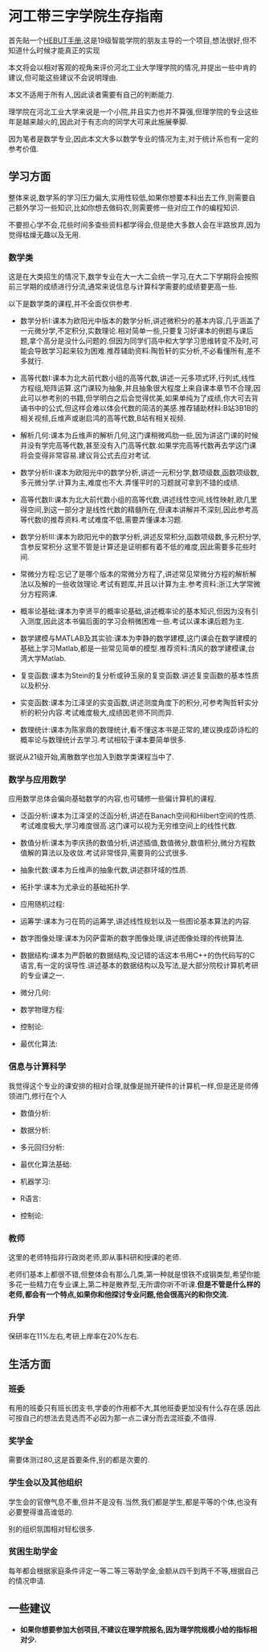 # 河工带三字学院生存指南

首先贴一个[HEBUT手册](https://github.com/HEBUT-Manual/HEBUT-Manual),这是19级智能学院的朋友主导的一个项目,想法很好,但不知道什么时候才能真正的实现

本文将会以相对客观的视角来评价河北工业大学理学院的情况,并提出一些中肯的建议,但可能这些建议不会说明理由.

本文不适用于所有人,因此读者需要有自己的判断能力.

理学院在河北工业大学来说是一个小院,并且实力也并不算强,但理学院的专业这些年是越来越火的,因此对于有志向的同学大可来此施展拳脚.

因为笔者是数学专业,因此本文大多以数学专业的情况为主,对于统计系也有一定的参考价值.

## 学习方面

整体来说,数学系的学习压力偏大,实用性较低,如果你想要本科出去工作,则需要自己额外学习一些知识,比如你想去做码农,则需要修一些对应工作的编程知识.

不要担心学不会,花些时间多查些资料都学得会,但是绝大多数人会在半路放弃,因为觉得枯燥无趣以及无用.

### 数学类

这是在大类招生的情况下,数学专业在大一大二会统一学习,在大二下学期将会按照前三学期的成绩进行分流,通常来说信息与计算科学需要的成绩要更高一些.

以下是数学类的课程,并不全面仅供参考.

- 数学分析I:课本为欧阳光中版本的数学分析,讲述微积分的基本内容,几乎涵盖了一元微分学,不定积分,实数理论.相对简单一些,只要复习好课本的例题与课后题,拿个高分是没什么问题的.但因为同学们高中和大学学习思维转变不及时,可能会导致学习起来较为困难.推荐辅助资料:陶哲轩的实分析,不必看懂所有,差不多就行.


- 高等代数I:课本为北大前代数小组的高等代数,讲述一元多项式环,行列式,线性方程组,矩阵运算.这门课较为抽象,并且抽象很大程度上来自课本章节不合理,因此可以参考别的书籍,但学明白之后会觉得优美,如果单纯为了成绩,你大可去背诵书中的公式,但这样会难以体会代数的简洁的美感.推荐辅助材料:B站3B1B的相关视频,丘维声或谢启鸿的高等代数,B站有相关视频.

- 解析几何:课本为丘维声的解析几何,这门课稍微鸡肋一些,因为讲这门课的时候并没有学完高等代数,甚至没有入门高等代数.如果学完高等代数再去学这门课将会变得非常容易.建议背公式去应对考试.

- 数学分析II:课本为欧阳光中的数学分析,讲述一元积分学,数项级数,函数项级数,多元微分学.计算为主,难度也不大.弄懂平时的习题就可拿到不错的成绩.

- 高等代数II:课本为北大前代数小组的高等代数,讲述线性空间,线性映射,欧几里得空间,到这一部分才是线性代数的精髓所在,但课本讲解并不深刻,因此参考高等代数I的推荐资料.考试难度不低,需要弄懂课本习题.

- 数学分析III:课本为欧阳光中的数学分析,讲述反常积分,函数项级数,多元积分学,含参反常积分.这里不管是计算还是证明都有着不低的难度,因此需要多花些时间.

- 常微分方程:忘记了是哪个版本的常微分方程了,讲述常见常微分方程的解析解法以及解的一些收敛理论.考试有题库,并且以计算为主.参考资料:浙江大学常微分方程网课.

- 概率论基础:课本为李贤平的概率论基础,讲述概率论的基本知识,但因为没有引入测度,因此这本书偏后面的学习会稍微困难一些.考试以课本课后题为主.

- 数学建模与MATLAB及其实验:课本为李静的数学建模,这门课会在数学建模的基础上学习Matlab,都是一些常见简单的模型.推荐资料:清风的数学建模课,台湾大学Matlab.

- 复变函数:课本为Stein的复分析或钟玉泉的复变函数.讲述复变函数的基本性质以及积分.

- 实变函数:课本为江泽坚的实变函数,讲述测度角度下的积分,可参考陶哲轩实分析的积分内容.考试难度极大,成绩因老师不同而异.

- 数理统计:课本为陈家鼎的数理统计,看不懂这本书是正常的,建议换成茆诗松的概率论与数理统计去学习.考试相较于课本要简单很多.

据说从21级开始,离散数学也加入到数学类课程当中了.

### 数学与应用数学

应用数学总体会偏向基础数学的内容,也可辅修一些偏计算机的课程.

- 泛函分析:课本为江泽坚的泛函分析,讲述在Banach空间和Hilbert空间的性质.考试难度极大,学习难度很高.这门课可以视为无穷维空间上的线性代数.

- 数值分析:课本为李庆扬的数值分析,讲述插值,数值微分,数值积分,微分方程数值解的算法以及收敛.考试非常怪异,需要背的公式很多.

- 抽象代数:课本为丘维声的抽象代数,讲述群环域的性质.

- 拓扑学:课本为尤承业的基础拓扑学.

- 应用随机过程:

- 运筹学:课本为刁在筠的运筹学,讲述线性规划以及一些图论基本算法的内容.

- 数字图像处理:课本为冈萨雷斯的数字图像处理,讲述图像处理的传统算法.

- 数据结构:课本为严蔚敏的数据结构,没记错的话这本书用C++的伪代码写的C语言,有一定的误导性.讲述基本的数据结构以及写法,是大部分院校计算机考研的专业课之一.

- 微分几何:

- 数学物理方程:

- 控制论:

- 最优化算法:

### 信息与计算科学

我觉得这个专业的课安排的相对合理,就像是抛开硬件的计算机一样,但是还是师傅领进门,修行在个人

- 数值分析:

- 数据分析:

- 多元回归分析:

- 最优化算法基础:

- 机器学习:

- R语言:

- 控制论:

### 教师

这里的老师特指非行政岗老师,即从事科研和授课的老师.

老师们基本上都很不错,但整体会有那么几类,第一种就是恨铁不成钢类型,希望你能多花一些精力在专业课上,第二种是散养型,无所谓你听不听课.**但是不管是什么样的老师,都会有一个特点,如果你和他探讨专业问题,他会很高兴的和你交流.**

### 升学

保研率在11%左右,考研上岸率在20%左右.

## 生活方面

### 班委

有用的班委只有班长团支书,学委的作用都不大,其他班委更加没有什么存在感.因此可按自己的想法去竞选而不必因为那一点二课分而去混班委,不值得.

### 奖学金

需要体测过80,这是首要条件,别的都是次要的.

### 学生会以及其他组织

学生会的官僚气息不重,但并不是没有.当然,我们都是学生,都是平等的个体,也没有必要整得谁高谁低的.

别的组织氛围相对轻松很多.

### 贫困生助学金

每年都会根据家庭条件评定一等二等三等助学金,金额从四千到两千不等,根据自己的情况申请.

## 一些建议

- **如果你想要参加大创项目,不建议在理学院报名,因为理学院规模小给的指标相对少.**